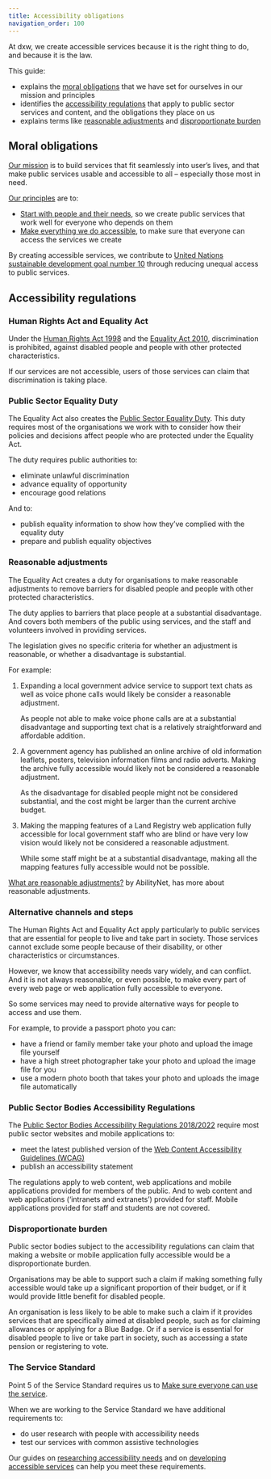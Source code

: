```yaml
---
title: Accessibility obligations
navigation_order: 100
---
```


At dxw, we create accessible services because it is the right thing to do, and because it is the law.

This guide:

* explains the [moral obligations](#moral-obligations) that we have set for ourselves in our mission and principles
* identifies the [accessibility regulations](#accessibility-regulations) that apply to public sector services and content, and the obligations they place on us
* explains terms like [reasonable adjustments](#reasonable-adjustments) and [disproportionate burden](#disproportionate-burden)

## Moral obligations

[Our mission](https://playbook.dxw.com/about-us/our-mission-values-and-principles/#our-mission) is to build services
that fit seamlessly into user’s lives, and that make public services usable and accessible to all – especially those most in need.

[Our principles](https://playbook.dxw.com/about-us/our-mission-values-and-principles/#our-principles) are to:

* [Start with people and their needs](https://playbook.dxw.com/about-us/our-mission-values-and-principles/#start-with-people-and-their-needs),
  so we create public services that work well for everyone who depends on them
* [Make everything we do accessible](https://playbook.dxw.com/about-us/our-mission-values-and-principles/#make-everything-we-do-accessible),
  to make sure that everyone can access the services we create

By creating accessible services, we contribute to
[United Nations sustainable development goal number 10](https://sdgs.un.org/goals/goal10#targets_and_indicators)
through reducing unequal access to public services.

## Accessibility regulations

### Human Rights Act and Equality Act

Under the [Human Rights Act 1998](https://www.legislation.gov.uk/ukpga/1998/42/contents) and the
[Equality Act 2010](https://www.gov.uk/guidance/equality-act-2010-guidance), discrimination is prohibited,
against disabled people and people with other protected characteristics.

If our services are not accessible, users of those services can claim that discrimination is taking place.

### Public Sector Equality Duty
The Equality Act also creates the [Public Sector Equality Duty](https://www.gov.uk/government/publications/public-sector-equality-duty).
This duty requires most of the organisations we work with to consider how their policies and decisions affect people who are
protected under the Equality Act.

The duty requires public authorities to:

* eliminate unlawful discrimination
* advance equality of opportunity
* encourage good relations

And to:

* publish equality information to show how they’ve complied with the equality duty
* prepare and publish equality objectives

### Reasonable adjustments

The Equality Act creates a duty for organisations to make reasonable adjustments to remove barriers for disabled people
and people with other protected characteristics.

The duty applies to barriers that place people at a substantial disadvantage. And covers both members of the public using services,
and the staff and volunteers involved in providing services.

The legislation gives no specific criteria for whether an adjustment is reasonable, or whether a disadvantage is substantial.

For example:

1. Expanding a local government advice service to support text chats as well as voice phone calls would
   likely be consider a reasonable adjustment.

   As people not able to make voice phone calls are at a substantial disadvantage and supporting text chat is
   a relatively straightforward and affordable addition.

1. A government agency has published an online archive of old information leaflets, posters, television information films
   and radio adverts. Making the archive fully accessible would likely not be considered a reasonable adjustment.

   As the disadvantage for disabled people might not be considered substantial, and the cost might be larger than the
   current archive budget.

1. Making the mapping features of a Land Registry web application fully accessible for local government staff who are blind
   or have very low vision would likely not be considered a reasonable adjustment.

   While some staff might be at a substantial disadvantage, making all the mapping features fully accessible would not be possible.

[What are reasonable adjustments?](https://abilitynet.org.uk/workplace/what-are-reasonable-adjustments) by AbilityNet,
has more about reasonable adjustments. 

### Alternative channels and steps

The Human Rights Act and Equality Act apply particularly to public services that are essential for people to live
and take part in society. Those services cannot exclude some people because of their disability, or other characteristics or circumstances.

However, we know that accessibility needs vary widely, and can conflict. And it is not always reasonable, or even possible,
to make every part of every web page or web application fully accessible to everyone.

So some services may need to provide alternative ways for people to access and use them.

For example, to provide a passport photo you can:

* have a friend or family member take your photo and upload the image file yourself
* have a high street photographer take your photo and upload the image file for you
* use a modern photo booth that takes your photo and uploads the image file automatically

### Public Sector Bodies Accessibility Regulations
The [Public Sector Bodies Accessibility Regulations 2018/2022](https://www.gov.uk/guidance/accessibility-requirements-for-public-sector-websites-and-apps)
require most public sector websites and mobile applications to:

* meet the latest published version of the [Web Content Accessibility Guidelines (WCAG)](/introduction/standards)
* publish an accessibility statement

The regulations apply to web content, web applications and mobile applications provided for members of the public.
And to web content and web applications (‘intranets and extranets’) provided for staff.
Mobile applications provided for staff and students are not covered.

### Disproportionate burden

Public sector bodies subject to the accessibility regulations can claim that making a website or mobile application
fully accessible would be a disproportionate burden.

Organisations may be able to support such a claim if making something fully accessible would take up a
significant proportion of their budget, or if it would provide little benefit for disabled people.

An organisation is less likely to be able to make such a claim if it
provides services that are specifically aimed at disabled people, such as for claiming allowances or applying for a Blue Badge.
Or if a service is essential for disabled people to live or take part in society, such as accessing a state pension or registering to vote.

### The Service Standard

Point 5 of the Service Standard requires us to
[Make sure everyone can use the service](https://www.gov.uk/service-manual/service-standard/point-5-make-sure-everyone-can-use-the-service).

When we are working to the Service Standard we have additional requirements to:

* do user research with people with accessibility needs
* test our services with common assistive technologies

Our guides on [researching accessibility needs](/research/) and on [developing accessible services](/development/)
can help you meet these requirements.
